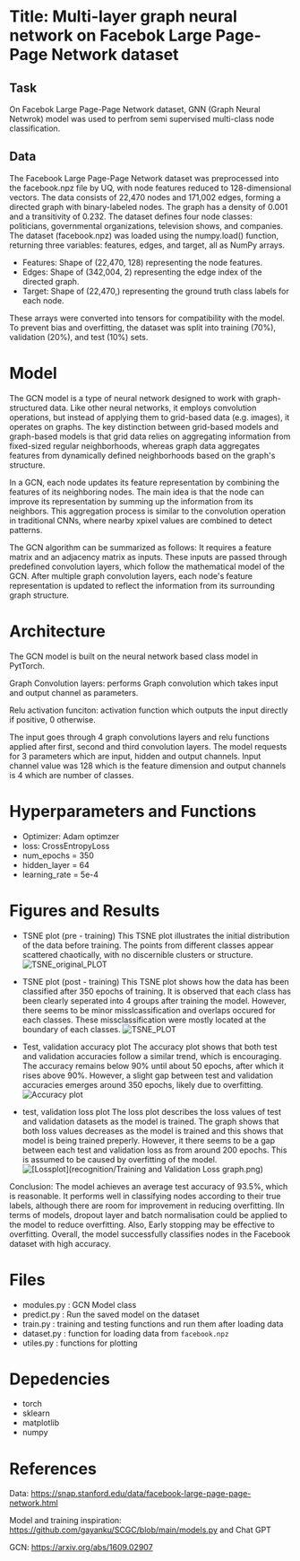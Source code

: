 # Title: Multi-layer graph neural network on Facebok Large Page-Page Network dataset

## Task
On Facebok Large Page-Page Network dataset, GNN (Graph Neural Netwrok) model was used to perfrom semi supervised multi-class node classification. 

## Data
The Facebook Large Page-Page Network dataset was preprocessed into the facebook.npz file by UQ, with node features reduced to 128-dimensional vectors. The data consists of 22,470 nodes and 171,002 edges, forming a directed graph with binary-labeled nodes. The graph has a density of 0.001 and a transitivity of 0.232. The dataset defines four node classes: politicians, governmental organizations, television shows, and companies. The dataset (facebook.npz) was loaded using the numpy.load() function, returning three variables: features, edges, and target, all as NumPy arrays.

- Features: Shape of (22,470, 128) representing the node features.
- Edges: Shape of (342,004, 2) representing the edge index of the directed graph.
- Target: Shape of (22,470,) representing the ground truth class labels for each node.

These arrays were converted into tensors for compatibility with the model. To prevent bias and overfitting, the dataset was split into training (70%), validation (20%), and test (10%) sets.

# Model
The GCN model is a type of neural network designed to work with graph-structured data. Like other neural networks, it employs convolution operations, but instead of applying them to grid-based data (e.g. images), it operates on graphs. The key distinction between grid-based models and graph-based models is that grid data relies on aggregating information from fixed-sized regular neighborhoods, whereas graph data aggregates features from dynamically defined neighborhoods based on the graph's structure.

In a GCN, each node updates its feature representation by combining the features of its neighboring nodes. The main idea is that the node can improve its representation by summing up the  information from its neighbors. This aggregation process is similar to the convolution operation in traditional CNNs, where nearby xpixel values are combined to detect patterns.

The GCN algorithm can be summarized as follows:
It requires a feature matrix and an adjacency matrix as inputs. These inputs are passed through predefined convolution layers, which follow the mathematical model of the GCN. After multiple graph convolution layers, each node's feature representation is updated to reflect the information from its surrounding graph structure.


# Architecture
The GCN model is built on the neural network based class model in PytTorch.

Graph Convolution layers: performs Graph convolution which takes input and output channel as parameters. 

Relu activation funciton: activation function which outputs the input directly if positive, 0 otherwise. 

The input goes through 4 graph convolutions layers and relu functions applied after first, second and third convolution layers.
The model requests for 3 parameters which are input, hidden and output channels. Input channel value was 128 which is the feature dimension and output channels is 4 which are number of classes. 

# Hyperparameters and Functions
- Optimizer: Adam optimzer 
- loss: CrossEntropyLoss 
- num_epochs = 350
- hidden_layer = 64
- learning_rate = 5e-4

# Figures and Results 
- TSNE plot (pre - training)
  This TSNE plot illustrates the initial distribution of the data before training. The points from different classes appear scattered chaotically, with no discernible clusters or structure.
  ![[TSNE_original_PLOT](recognition/TSNE_original_plot.png)](https://raw.githubusercontent.com/shakes76/PatternAnalysis-2024/c4aa6031fa32b2dbd0cc2b2f0eb2ad7c450b87a2/recognition/TSNE_original_plot.png)
  
- TSNE plot (post - training)
  This TSNE plot shows how the data has been classified after 350 epochs of training. 
  It is observed that each class has been clearly seperated into 4 groups after training the model. However, there seems to be minor misslcassification and overlaps occured for each classes. These missclassification were mostly located at the boundary of each classes.
  ![[TSNE_PLOT](recognition/TSNE_plot.png)](https://raw.githubusercontent.com/shakes76/PatternAnalysis-2024/c4aa6031fa32b2dbd0cc2b2f0eb2ad7c450b87a2/recognition/TSNE_plot.png)

- Test, validation accuracy plot 
  The accuracy plot shows that both test and validation accuracies follow a similar trend, which is encouraging. The accuracy remains below 90% until about 50 epochs, after which it rises above 90%. However, a slight gap between test and validation accuracies emerges around 350 epochs, likely due to overfitting.
  ![Accuracy plot](https://raw.githubusercontent.com/shakes76/PatternAnalysis-2024/c4aa6031fa32b2dbd0cc2b2f0eb2ad7c450b87a2/recognition/Training%20and%20Validation%20Accuracy.png)

- test, validation loss plot 
  The loss plot describes the loss values of test and validation datasets as the model is trained. The graph shows that both loss values decreases as the model is trained and this shows that model is being trained preperly. However, it there seems to be a gap between each test and validation loss as from around 200 epochs. This is assumed to be caused by overfitting of the model. 
  ![[Lossplot](recognition/Training and Validation Loss graph.png)](https://raw.githubusercontent.com/shakes76/PatternAnalysis-2024/c4aa6031fa32b2dbd0cc2b2f0eb2ad7c450b87a2/recognition/Training%20and%20Validation%20Loss%20graph.png)

Conclusion: The model achieves an average test accuracy of 93.5%, which is reasonable. It performs well in classifying nodes according to their true labels, although there are room for improvement in reducing overfitting. IIn terms of models, dropout layer and  batch normalisation could be applied to the model to reduce overfitting. Also, Early stopping may be effective to overfitting. Overall, the model successfully classifies nodes in the Facebook dataset with high accuracy.

# Files
- modules.py : GCN Model class 
- predict.py : Run the saved model on the dataset 
- train.py : training and testing functions and run them after loading data 
- dataset.py : function for loading data from `facebook.npz`
- utiles.py : functions for plotting 

# Depedencies
- torch
- sklearn
- matplotlib
- numpy

# References
Data: https://snap.stanford.edu/data/facebook-large-page-page-network.html

Model and training inspiration: https://github.com/gayanku/SCGC/blob/main/models.py and Chat GPT

GCN: https://arxiv.org/abs/1609.02907
